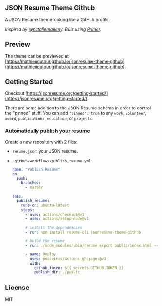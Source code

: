 ## JSON Resume Theme Github

A JSON Resume theme looking like a GitHub profile.

_Inspired by [@nataliemarleny](https://twitter.com/nataliemarleny). Built using [Primer](https://primer.style/css)._

## Preview

The theme can be previewed at [https://mathieudutour.github.io/jsonresume-theme-github](https://mathieudutour.github.io/jsonresume-theme-github).

## Getting Started

Checkout [https://jsonresume.org/getting-started/](https://jsonresume.org/getting-started/).

There are some addition to the JSON Resume schema in order to control the "pinned" stuff.
You can add `"pinned": true` to any `work`, `volunteer`, `award`, `publications`, `education`, or `projects`.

### Automatically publish your resume

Create a new repository with 2 files:

- `resume.json`: your JSON resume.
- `.github/workflows/publish_resume.yml`:

  ```yaml
  name: "Publish Resume"
  on:
    push:
      branches:
        - master

  jobs:
    publish_resume:
      runs-on: ubuntu-latest
      steps:
        - uses: actions/checkout@v1
        - uses: actions/setup-node@v1

        # install the dependencies
        - run: npm install resume-cli jsonresume-theme-github

        # build the resume
        - run: ./node_modules/.bin/resume export public/index.html --theme github

        - name: Deploy
          uses: peaceiris/actions-gh-pages@v3
          with:
            github_token: ${{ secrets.GITHUB_TOKEN }}
            publish_dir: ./public
  ```

## License

MIT

